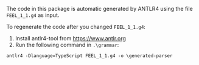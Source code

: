<!--
   Licensed to the Apache Software Foundation (ASF) under one
   or more contributor license agreements.  See the NOTICE file
   distributed with this work for additional information
   regarding copyright ownership.  The ASF licenses this file
   to you under the Apache License, Version 2.0 (the
   "License"); you may not use this file except in compliance
   with the License.  You may obtain a copy of the License at
     http://www.apache.org/licenses/LICENSE-2.0
   Unless required by applicable law or agreed to in writing,
   software distributed under the License is distributed on an
   "AS IS" BASIS, WITHOUT WARRANTIES OR CONDITIONS OF ANY
   KIND, either express or implied.  See the License for the
   specific language governing permissions and limitations
   under the License.
-->

The code in this package is automatic generated by ANTLR4 using the file `FEEL_1_1.g4` as input.

To regenerate the code after you changed `FEEL_1_1.g4`:

1. Install antlr4-tool from https://www.antlr.org
2. Run the following command in `.\grammar`:

`antlr4 -Dlanguage=TypeScript FEEL_1_1.g4 -o \generated-parser`
